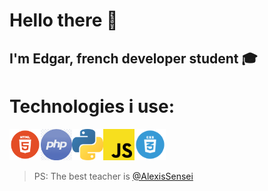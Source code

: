 # Hello there 👋

## I'm Edgar, french developer student :mortar_board:

# Technologies i use:
<img alt="logo html" src="img/html.png" style="width: 50px"><img alt="logo php" src="img/php.png" style="width: 50px"><img alt="logo python" src="img/python.png" style="width: 50px"><img alt="logo js" src="img/js.png" style="width: 50px"><img alt="logo css" src="img/css.png" style="width: 50px">



> PS: The best teacher is <a href="https://github.com/AlexisSensei">@AlexisSensei</a>


